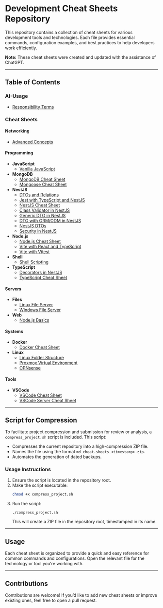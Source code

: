 # Development Cheat Sheets Repository

This repository contains a collection of cheat sheets for various development tools and technologies. Each file provides essential commands, configuration examples, and best practices to help developers work efficiently.

**Note:** These cheat sheets were created and updated with the assistance of ChatGPT.

---

## Table of Contents

### AI-Usage
- [Responsibility Terms](./ai-usage/responsability.md)

### Cheat Sheets

#### Networking
- [Advanced Concepts](./cheat-sheets/networking/advanced/concepts.md)

#### Programming
- **JavaScript**
  - [Vanilla JavaScript](./cheat-sheets/programming/javascript/vanilla.md)
- **MongoDB**
  - [MongoDB Cheat Sheet](./cheat-sheets/programming/mongodb/mongodb.md)
  - [Mongoose Cheat Sheet](./cheat-sheets/programming/mongodb/mongoose.md)
- **NestJS**
  - [DTOs and Relations](./cheat-sheets/programming/nestjs/dtos-relations.md)
  - [Jest with TypeScript and NestJS](./cheat-sheets/programming/nestjs/jest-ts-nestjs.md)
  - [NestJS Cheat Sheet](./cheat-sheets/programming/nestjs/nestjs.md)
  - [Class Validator in NestJS](./cheat-sheets/programming/nestjs/nestjs-class-validator.md)
  - [Generic DTO in NestJS](./cheat-sheets/programming/nestjs/nestjs-dto-generic.md)
  - [DTO with ORM/ODM in NestJS](./cheat-sheets/programming/nestjs/nestjs-dto-orm-odm.md)
  - [NestJS DTOs](./cheat-sheets/programming/nestjs/nestjs-dtos.md)
  - [Security in NestJS](./cheat-sheets/programming/nestjs/nestjs-security.md)
- **Node.js**
  - [Node.js Cheat Sheet](./cheat-sheets/programming/nodejs/basics.md)
  - [Vite with React and TypeScript](./cheat-sheets/programming/nodejs/vite-reactjs-ts.md)
  - [Vite with Vitest](./cheat-sheets/programming/nodejs/vite-vitest.md)
- **Shell**
  - [Shell Scripting](./cheat-sheets/programming/shell/scripting.md)
- **TypeScript**
  - [Decorators in NestJS](./cheat-sheets/programming/typescript/decorators-nestjs.md)
  - [TypeScript Cheat Sheet](./cheat-sheets/programming/typescript/basics.md)

#### Servers
- **Files**
  - [Linux File Server](./cheat-sheets/servers/files/linux.md)
  - [Windows File Server](./cheat-sheets/servers/files/windows.md)
- **Web**
  - [Node.js Basics](./cheat-sheets/servers/web/basics-nodejs.md)

#### Systems
- **Docker**
  - [Docker Cheat Sheet](./cheat-sheets/systems/docker/basics.md)
- **Linux**
  - [Linux Folder Structure](./cheat-sheets/systems/linux/folder-structure.md)
  - [Proxmox Virtual Environment](./cheat-sheets/systems/linux/pve.md)
  - [OPNsense](./cheat-sheets/systems/linux/opn-sense.md)

#### Tools
- **VSCode**
  - [VSCode Cheat Sheet](./cheat-sheets/tools/vscode/vscode.md)
  - [VSCode Server Cheat Sheet](./cheat-sheets/tools/vscode/vscode-server.md)

---

## Script for Compression

To facilitate project compression and submission for review or analysis, a `compress_project.sh` script is included. This script:

- Compresses the current repository into a high-compression ZIP file.
- Names the file using the format `md_cheat-sheets_<timestamp>.zip`.
- Automates the generation of dated backups.

### Usage Instructions

1. Ensure the script is located in the repository root.
2. Make the script executable:
   ```bash
   chmod +x compress_project.sh
   ```
3. Run the script:
   ```bash
   ./compress_project.sh
   ```
   This will create a ZIP file in the repository root, timestamped in its name.

---

## Usage

Each cheat sheet is organized to provide a quick and easy reference for common commands and configurations. Open the relevant file for the technology or tool you're working with.

---

## Contributions

Contributions are welcome! If you’d like to add new cheat sheets or improve existing ones, feel free to open a pull request.
